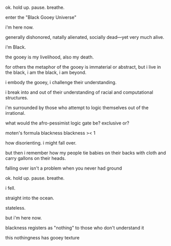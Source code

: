 ok. hold up. pause. breathe. 

enter the "Black Gooey Universe" 

i'm here now. 

generally dishonored, natally alienated, socially dead—yet very much alive. 

i'm Black. 

the gooey is my livelihood, also my death. 

for others the metaphor of the gooey is immaterial or abstract, but i live in the black, i am the black, i am beyond. 

i embody the gooey, i challenge their understanding. 

i break into and out of their understanding of racial and computational structures. 

i'm surrounded by those who attempt to logic themselves out of the irrational. 

what would the afro-pessimist logic gate be? exclusive or?

moten's formula blackness 
	blackness >< 1

how disorienting. i might fall over.

but then i remember how my people tie babies on their backs with cloth and carry gallons on their heads.

falling over isn't a problem when you never had ground

ok. hold up. pause. breathe.

i fell.

straight into the ocean. 

stateless.

but i'm here now.

blackness registers as "nothing" to those who don't understand it

this nothingness has gooey texture
